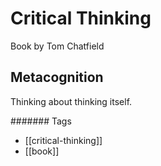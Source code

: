 # Critical Thinking

Book by Tom Chatfield

## Metacognition

Thinking about thinking itself.

####### Tags

- [[critical-thinking]]
- [[book]]
